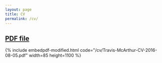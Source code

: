 ```yaml
---
layout: page
title: CV
permalink: /cv/
---
```


## [PDF file](/cv/Travis-McArthur-CV-2016-08-05.pdf)

{% include embedpdf-modified.html code="/cv/Travis-McArthur-CV-2016-08-05.pdf" width=85 height=1100 %}
